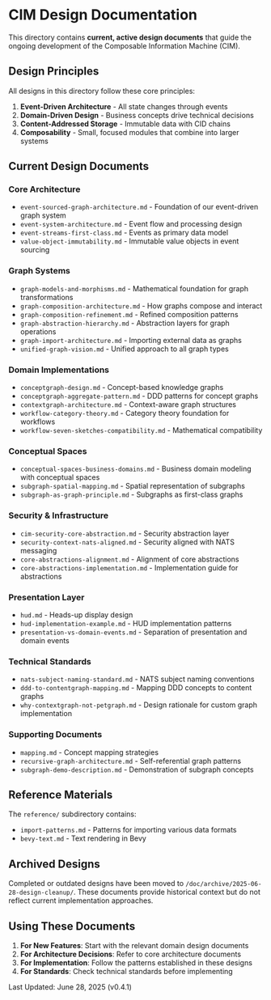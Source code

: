 # CIM Design Documentation

This directory contains **current, active design documents** that guide the ongoing development of the Composable Information Machine (CIM).

## Design Principles

All designs in this directory follow these core principles:
1. **Event-Driven Architecture** - All state changes through events
2. **Domain-Driven Design** - Business concepts drive technical decisions
3. **Content-Addressed Storage** - Immutable data with CID chains
4. **Composability** - Small, focused modules that combine into larger systems

## Current Design Documents

### Core Architecture
- `event-sourced-graph-architecture.md` - Foundation of our event-driven graph system
- `event-system-architecture.md` - Event flow and processing design
- `event-streams-first-class.md` - Events as primary data model
- `value-object-immutability.md` - Immutable value objects in event sourcing

### Graph Systems
- `graph-models-and-morphisms.md` - Mathematical foundation for graph transformations
- `graph-composition-architecture.md` - How graphs compose and interact
- `graph-composition-refinement.md` - Refined composition patterns
- `graph-abstraction-hierarchy.md` - Abstraction layers for graph operations
- `graph-import-architecture.md` - Importing external data as graphs
- `unified-graph-vision.md` - Unified approach to all graph types

### Domain Implementations
- `conceptgraph-design.md` - Concept-based knowledge graphs
- `conceptgraph-aggregate-pattern.md` - DDD patterns for concept graphs
- `contextgraph-architecture.md` - Context-aware graph structures
- `workflow-category-theory.md` - Category theory foundation for workflows
- `workflow-seven-sketches-compatibility.md` - Mathematical compatibility

### Conceptual Spaces
- `conceptual-spaces-business-domains.md` - Business domain modeling with conceptual spaces
- `subgraph-spatial-mapping.md` - Spatial representation of subgraphs
- `subgraph-as-graph-principle.md` - Subgraphs as first-class graphs

### Security & Infrastructure
- `cim-security-core-abstraction.md` - Security abstraction layer
- `security-context-nats-aligned.md` - Security aligned with NATS messaging
- `core-abstractions-alignment.md` - Alignment of core abstractions
- `core-abstractions-implementation.md` - Implementation guide for abstractions

### Presentation Layer
- `hud.md` - Heads-up display design
- `hud-implementation-example.md` - HUD implementation patterns
- `presentation-vs-domain-events.md` - Separation of presentation and domain events

### Technical Standards
- `nats-subject-naming-standard.md` - NATS subject naming conventions
- `ddd-to-contentgraph-mapping.md` - Mapping DDD concepts to content graphs
- `why-contextgraph-not-petgraph.md` - Design rationale for custom graph implementation

### Supporting Documents
- `mapping.md` - Concept mapping strategies
- `recursive-graph-architecture.md` - Self-referential graph patterns
- `subgraph-demo-description.md` - Demonstration of subgraph concepts

## Reference Materials

The `reference/` subdirectory contains:
- `import-patterns.md` - Patterns for importing various data formats
- `bevy-text.md` - Text rendering in Bevy

## Archived Designs

Completed or outdated designs have been moved to `/doc/archive/2025-06-28-design-cleanup/`. These documents provide historical context but do not reflect current implementation approaches.

## Using These Documents

1. **For New Features**: Start with the relevant domain design documents
2. **For Architecture Decisions**: Refer to core architecture documents
3. **For Implementation**: Follow the patterns established in these designs
4. **For Standards**: Check technical standards before implementing

Last Updated: June 28, 2025 (v0.4.1)
